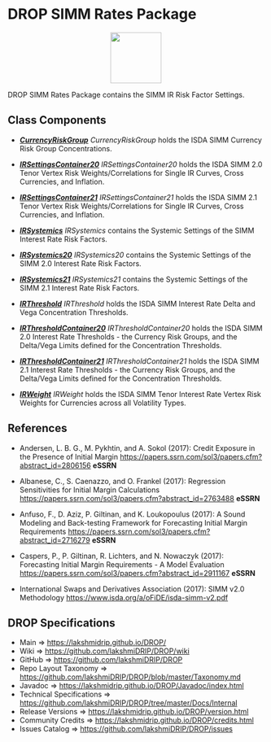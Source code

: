 # DROP SIMM Rates Package

<p align="center"><img src="https://github.com/lakshmiDRIP/DROP/blob/master/DRIP_Logo.gif?raw=true" width="100"></p>

DROP SIMM Rates Package contains the SIMM IR Risk Factor Settings.


## Class Components

 * [***CurrencyRiskGroup***](https://github.com/lakshmiDRIP/DROP/tree/master/src/main/java/org/drip/simm/rates/CurrencyRiskGroup.java)
 <i>CurrencyRiskGroup</i> holds the ISDA SIMM Currency Risk Group Concentrations.

 * [***IRSettingsContainer20***](https://github.com/lakshmiDRIP/DROP/tree/master/src/main/java/org/drip/simm/rates/IRSettingsContainer20.java)
 <i>IRSettingsContainer20</i> holds the ISDA SIMM 2.0 Tenor Vertex Risk Weights/Correlations for Single IR
 Curves, Cross Currencies, and Inflation.

 * [***IRSettingsContainer21***](https://github.com/lakshmiDRIP/DROP/tree/master/src/main/java/org/drip/simm/rates/IRSettingsContainer21.java)
 <i>IRSettingsContainer21</i> holds the ISDA SIMM 2.1 Tenor Vertex Risk Weights/Correlations for Single IR
 Curves, Cross Currencies, and Inflation.

 * [***IRSystemics***](https://github.com/lakshmiDRIP/DROP/tree/master/src/main/java/org/drip/simm/rates/IRSystemics.java)
 <i>IRSystemics</i> contains the Systemic Settings of the SIMM Interest Rate Risk Factors.

 * [***IRSystemics20***](https://github.com/lakshmiDRIP/DROP/tree/master/src/main/java/org/drip/simm/rates/IRSystemics20.java)
 <i>IRSystemics20</i> contains the Systemic Settings of the SIMM 2.0 Interest Rate Risk Factors.

 * [***IRSystemics21***](https://github.com/lakshmiDRIP/DROP/tree/master/src/main/java/org/drip/simm/rates/IRSystemics21.java)
 <i>IRSystemics21</i> contains the Systemic Settings of the SIMM 2.1 Interest Rate Risk Factors.

 * [***IRThreshold***](https://github.com/lakshmiDRIP/DROP/tree/master/src/main/java/org/drip/simm/rates/IRThreshold.java)
 <i>IRThreshold</i> holds the ISDA SIMM Interest Rate Delta and Vega Concentration Thresholds.

 * [***IRThresholdContainer20***](https://github.com/lakshmiDRIP/DROP/tree/master/src/main/java/org/drip/simm/rates/IRThresholdContainer20.java)
 <i>IRThresholdContainer20</i> holds the ISDA SIMM 2.0 Interest Rate Thresholds - the Currency Risk Groups,
 and the Delta/Vega Limits defined for the Concentration Thresholds.

 * [***IRThresholdContainer21***](https://github.com/lakshmiDRIP/DROP/tree/master/src/main/java/org/drip/simm/rates/IRThresholdContainer21.java)
 <i>IRThresholdContainer21</i> holds the ISDA SIMM 2.1 Interest Rate Thresholds - the Currency Risk Groups,
 and the Delta/Vega Limits defined for the Concentration Thresholds.

 * [***IRWeight***](https://github.com/lakshmiDRIP/DROP/tree/master/src/main/java/org/drip/simm/rates/IRWeight.java)
 <i>IRWeight</i> holds the ISDA SIMM Tenor Interest Rate Vertex Risk Weights for Currencies across all
 Volatility Types.


## References

 * Andersen, L. B. G., M. Pykhtin, and A. Sokol (2017): Credit Exposure in the Presence of Initial Margin
 	https://papers.ssrn.com/sol3/papers.cfm?abstract_id=2806156 <b>eSSRN</b>

 * Albanese, C., S. Caenazzo, and O. Frankel (2017): Regression Sensitivities for Initial Margin Calculations
 	https://papers.ssrn.com/sol3/papers.cfm?abstract_id=2763488 <b>eSSRN</b>

 * Anfuso, F., D. Aziz, P. Giltinan, and K. Loukopoulus (2017): A Sound Modeling and Back-testing Framework
 	for Forecasting Initial Margin Requirements https://papers.ssrn.com/sol3/papers.cfm?abstract_id=2716279
 		<b>eSSRN</b>

 * Caspers, P., P. Giltinan, R. Lichters, and N. Nowaczyk (2017): Forecasting Initial Margin Requirements - A
 	Model Evaluation https://papers.ssrn.com/sol3/papers.cfm?abstract_id=2911167 <b>eSSRN</b>

 * International Swaps and Derivatives Association (2017): SIMM v2.0 Methodology
		https://www.isda.org/a/oFiDE/isda-simm-v2.pdf


## DROP Specifications

 * Main                     => https://lakshmidrip.github.io/DROP/
 * Wiki                     => https://github.com/lakshmiDRIP/DROP/wiki
 * GitHub                   => https://github.com/lakshmiDRIP/DROP
 * Repo Layout Taxonomy     => https://github.com/lakshmiDRIP/DROP/blob/master/Taxonomy.md
 * Javadoc                  => https://lakshmidrip.github.io/DROP/Javadoc/index.html
 * Technical Specifications => https://github.com/lakshmiDRIP/DROP/tree/master/Docs/Internal
 * Release Versions         => https://lakshmidrip.github.io/DROP/version.html
 * Community Credits        => https://lakshmidrip.github.io/DROP/credits.html
 * Issues Catalog           => https://github.com/lakshmiDRIP/DROP/issues
